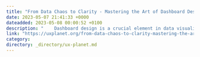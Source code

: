 ```yaml
---
title: "From Data Chaos to Clarity - Mastering the Art of Dashboard Design"
date: 2023-05-07 21:41:33 +0000
dateadded: 2023-05-08 00:00:52 +0100
description: "    Dashboard design is a crucial element in data visualization. It helps in presenting complex and extensive data in a clear and concise…  Continue reading on UX Planet »  "
link: "https://uxplanet.org/from-data-chaos-to-clarity-mastering-the-art-of-dashboard-design-b9f72405afa5?source=rss----819cc2aaeee0---4"
category:
directory: _directory/ux-planet.md
---
```

